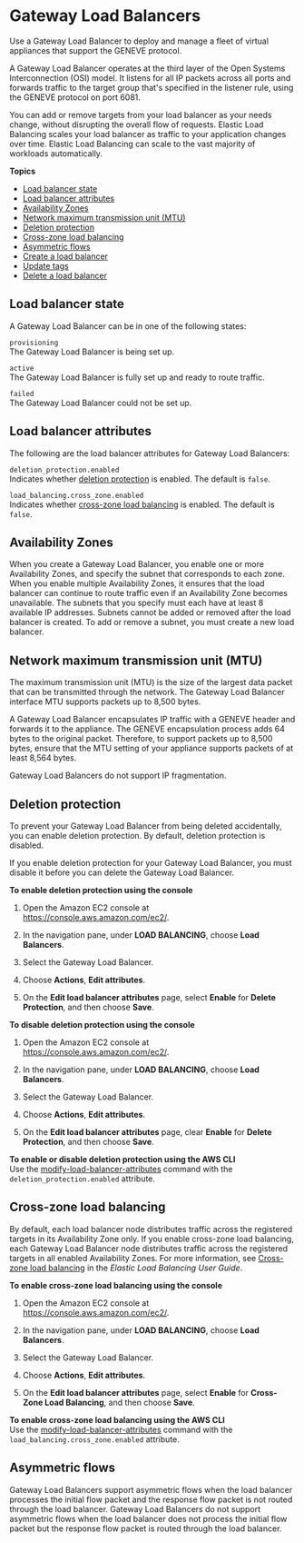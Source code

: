 # Gateway Load Balancers<a name="gateway-load-balancers"></a>

Use a Gateway Load Balancer to deploy and manage a fleet of virtual appliances that support the GENEVE protocol\.

A Gateway Load Balancer operates at the third layer of the Open Systems Interconnection \(OSI\) model\. It listens for all IP packets across all ports and forwards traffic to the target group that's specified in the listener rule, using the GENEVE protocol on port 6081\.

You can add or remove targets from your load balancer as your needs change, without disrupting the overall flow of requests\. Elastic Load Balancing scales your load balancer as traffic to your application changes over time\. Elastic Load Balancing can scale to the vast majority of workloads automatically\.

**Topics**
+ [Load balancer state](#load-balancer-state)
+ [Load balancer attributes](#load-balancer-attributes)
+ [Availability Zones](#availability-zones)
+ [Network maximum transmission unit \(MTU\)](#mtu)
+ [Deletion protection](#deletion-protection)
+ [Cross\-zone load balancing](#cross-zone-load-balancing)
+ [Asymmetric flows](#asymmetric-flows)
+ [Create a load balancer](create-load-balancer.md)
+ [Update tags](tag-load-balancer.md)
+ [Delete a load balancer](delete-load-balancer.md)

## Load balancer state<a name="load-balancer-state"></a>

A Gateway Load Balancer can be in one of the following states:

`provisioning`  
The Gateway Load Balancer is being set up\.

`active`  
The Gateway Load Balancer is fully set up and ready to route traffic\.

`failed`  
The Gateway Load Balancer could not be set up\.

## Load balancer attributes<a name="load-balancer-attributes"></a>

The following are the load balancer attributes for Gateway Load Balancers:

`deletion_protection.enabled`  
Indicates whether [deletion protection](#deletion-protection) is enabled\. The default is `false`\.

`load_balancing.cross_zone.enabled`  
Indicates whether [cross\-zone load balancing](#cross-zone-load-balancing) is enabled\. The default is `false`\.

## Availability Zones<a name="availability-zones"></a>

When you create a Gateway Load Balancer, you enable one or more Availability Zones, and specify the subnet that corresponds to each zone\. When you enable multiple Availability Zones, it ensures that the load balancer can continue to route traffic even if an Availability Zone becomes unavailable\. The subnets that you specify must each have at least 8 available IP addresses\. Subnets cannot be added or removed after the load balancer is created\. To add or remove a subnet, you must create a new load balancer\.

## Network maximum transmission unit \(MTU\)<a name="mtu"></a>

The maximum transmission unit \(MTU\) is the size of the largest data packet that can be transmitted through the network\. The Gateway Load Balancer interface MTU supports packets up to 8,500 bytes\.

A Gateway Load Balancer encapsulates IP traffic with a GENEVE header and forwards it to the appliance\. The GENEVE encapsulation process adds 64 bytes to the original packet\. Therefore, to support packets up to 8,500 bytes, ensure that the MTU setting of your appliance supports packets of at least 8,564 bytes\.

Gateway Load Balancers do not support IP fragmentation\.

## Deletion protection<a name="deletion-protection"></a>

To prevent your Gateway Load Balancer from being deleted accidentally, you can enable deletion protection\. By default, deletion protection is disabled\.

If you enable deletion protection for your Gateway Load Balancer, you must disable it before you can delete the Gateway Load Balancer\.

**To enable deletion protection using the console**

1. Open the Amazon EC2 console at [https://console\.aws\.amazon\.com/ec2/](https://console.aws.amazon.com/ec2/)\.

1. In the navigation pane, under **LOAD BALANCING**, choose **Load Balancers**\.

1. Select the Gateway Load Balancer\.

1. Choose **Actions**, **Edit attributes**\.

1. On the **Edit load balancer attributes** page, select **Enable** for **Delete Protection**, and then choose **Save**\.

**To disable deletion protection using the console**

1. Open the Amazon EC2 console at [https://console\.aws\.amazon\.com/ec2/](https://console.aws.amazon.com/ec2/)\.

1. In the navigation pane, under **LOAD BALANCING**, choose **Load Balancers**\.

1. Select the Gateway Load Balancer\.

1. Choose **Actions**, **Edit attributes**\.

1. On the **Edit load balancer attributes** page, clear **Enable** for **Delete Protection**, and then choose **Save**\.

**To enable or disable deletion protection using the AWS CLI**  
Use the [modify\-load\-balancer\-attributes](https://docs.aws.amazon.com/cli/latest/reference/elbv2/modify-load-balancer-attributes.html) command with the `deletion_protection.enabled` attribute\.

## Cross\-zone load balancing<a name="cross-zone-load-balancing"></a>

By default, each load balancer node distributes traffic across the registered targets in its Availability Zone only\. If you enable cross\-zone load balancing, each Gateway Load Balancer node distributes traffic across the registered targets in all enabled Availability Zones\. For more information, see [Cross\-zone load balancing](https://docs.aws.amazon.com/elasticloadbalancing/latest/userguide/how-elastic-load-balancing-works.html#cross-zone-load-balancing) in the *Elastic Load Balancing User Guide*\.

**To enable cross\-zone load balancing using the console**

1. Open the Amazon EC2 console at [https://console\.aws\.amazon\.com/ec2/](https://console.aws.amazon.com/ec2/)\.

1. In the navigation pane, under **LOAD BALANCING**, choose **Load Balancers**\.

1. Select the Gateway Load Balancer\.

1. Choose **Actions**, **Edit attributes**\.

1. On the **Edit load balancer attributes** page, select **Enable** for **Cross\-Zone Load Balancing**, and then choose **Save**\.

**To enable cross\-zone load balancing using the AWS CLI**  
Use the [modify\-load\-balancer\-attributes](https://docs.aws.amazon.com/cli/latest/reference/elbv2/modify-load-balancer-attributes.html) command with the `load_balancing.cross_zone.enabled` attribute\.

## Asymmetric flows<a name="asymmetric-flows"></a>

Gateway Load Balancers support asymmetric flows when the load balancer processes the initial flow packet and the response flow packet is not routed through the load balancer\. Gateway Load Balancers do not support asymmetric flows when the load balancer does not process the initial flow packet but the response flow packet is routed through the load balancer\.